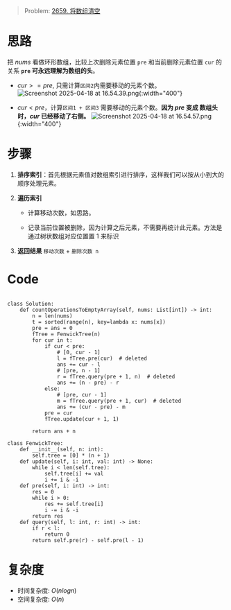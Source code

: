 
> Problem: [2659. 将数组清空](https://leetcode.cn/problems/make-array-empty/description/)

# 思路

把 $nums$ 看做环形数组，比较上次删除元素位置 `pre` 和当前删除元素位置 `cur` 的关系
**`pre` 可永远理解为数组的头**。
- $cur >= pre$, 只需计算`区间2`内需要移动的元素个数。
  ![Screenshot 2025-04-18 at 16.54.39.png](https://pic.leetcode.cn/1744966517-mMNOoZ-Screenshot%202025-04-18%20at%2016.54.39.png){:width="400"}

- $cur < pre$，计算`区间1 + 区间3` 需要移动的元素个数。**因为 $pre$ 变成 数组头时，$cur$ 已经移动了右侧。**
    ![Screenshot 2025-04-18 at 16.54.57.png](https://pic.leetcode.cn/1744966511-kFDwgv-Screenshot%202025-04-18%20at%2016.54.57.png){:width="400"}

# 步骤
1. **排序索引**：首先根据元素值对数组索引进行排序，这样我们可以按从小到大的顺序处理元素。

2. **遍历索引**
    - 计算移动次数，如思路。
    
    - 记录当前位置被删除，因为计算之后元素，不需要再统计此元素。方法是通过树状数组对应位置置 $1$ 来标识
3. **返回结果** `移动次数` + `删除次数 n`

# Code
```Python3 []

class Solution:
    def countOperationsToEmptyArray(self, nums: List[int]) -> int:
        n = len(nums)
        t = sorted(range(n), key=lambda x: nums[x])
        pre = ans = 0
        fTree = FenwickTree(n)
        for cur in t:
            if cur < pre:
                # [0, cur - 1]
                l = fTree.pre(cur)  # deleted
                ans += cur - l
                # [pre, n - 1]
                r = fTree.query(pre + 1, n)  # deleted
                ans += (n - pre) - r
            else:
                # [pre, cur - 1]
                m = fTree.query(pre + 1, cur)  # deleted
                ans += (cur - pre) - m
            pre = cur
            fTree.update(cur + 1, 1)

        return ans + n

class FenwickTree:
    def __init__(self, n: int):
        self.tree = [0] * (n + 1)
    def update(self, i: int, val: int) -> None:
        while i < len(self.tree):
            self.tree[i] += val
            i += i & -i
    def pre(self, i: int) -> int:
        res = 0
        while i > 0:
            res += self.tree[i]
            i -= i & -i
        return res
    def query(self, l: int, r: int) -> int:
        if r < l:
            return 0
        return self.pre(r) - self.pre(l - 1)
```
# 复杂度
- 时间复杂度: $O(nlogn)$
- 空间复杂度: $O(n)$

  

